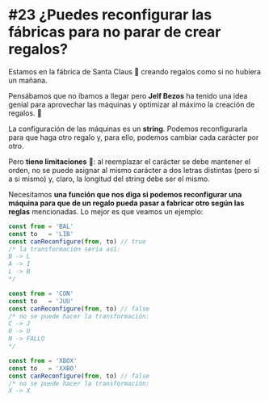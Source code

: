# #23 ¿Puedes reconfigurar las fábricas para no parar de crear regalos?

Estamos en la fábrica de Santa Claus 🎅 creando regalos como si no hubiera un mañana.

Pensábamos que no íbamos a llegar pero **Jelf Bezos** ha tenido una idea genial para aprovechar las máquinas y optimizar al máximo la creación de regalos. 🎁

La configuración de las máquinas es un **string**. Podemos reconfigurarla para que haga otro regalo y, para ello, podemos cambiar cada carácter por otro.

Pero **tiene limitaciones** 🥲: al reemplazar el carácter se debe mantener el orden, no se puede asignar al mismo carácter a dos letras distintas (pero sí a si mismo) y, claro, la longitud del string debe ser el mismo.

Necesitamos **una función que nos diga si podemos reconfigurar una máquina para que de un regalo pueda pasar a fabricar otro según las reglas** mencionadas. Lo mejor es que veamos un ejemplo:

```javascript
const from = 'BAL'
const to   = 'LIB'
const canReconfigure(from, to) // true
/* la transformación sería así:
B -> L
A -> I
L -> B
*/

const from = 'CON'
const to   = 'JUU'
const canReconfigure(from, to) // false
/* no se puede hacer la transformación:
C -> J
O -> U
N -> FALLO
*/

const from = 'XBOX'
const to   = 'XXBO'
const canReconfigure(from, to) // false
/* no se puede hacer la transformación:
X -> X
```
